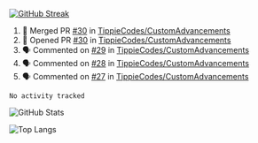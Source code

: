 [![GitHub Streak](https://github-readme-streak-stats.herokuapp.com/?user=TippieCodes)](https://git.io/streak-stats)

<!--START_SECTION:activity-->
1. 🎉 Merged PR [#30](https://github.com/TippieCodes/CustomAdvancements/pull/30) in [TippieCodes/CustomAdvancements](https://github.com/TippieCodes/CustomAdvancements)
2. 💪 Opened PR [#30](https://github.com/TippieCodes/CustomAdvancements/pull/30) in [TippieCodes/CustomAdvancements](https://github.com/TippieCodes/CustomAdvancements)
3. 🗣 Commented on [#29](https://github.com/TippieCodes/CustomAdvancements/issues/29) in [TippieCodes/CustomAdvancements](https://github.com/TippieCodes/CustomAdvancements)
4. 🗣 Commented on [#28](https://github.com/TippieCodes/CustomAdvancements/issues/28) in [TippieCodes/CustomAdvancements](https://github.com/TippieCodes/CustomAdvancements)
5. 🗣 Commented on [#27](https://github.com/TippieCodes/CustomAdvancements/issues/27) in [TippieCodes/CustomAdvancements](https://github.com/TippieCodes/CustomAdvancements)
<!--END_SECTION:activity-->

<!--END_SECTION:waka-->
```text
No activity tracked
```

<!--END_SECTION:waka-->

![GitHub Stats](https://github-readme-stats.vercel.app/api?username=TippieCodes&show_icons=true&theme=radical&count_private=true)

![Top Langs](https://github-readme-stats.vercel.app/api/top-langs/?username=TippieCodes&theme=radical)

